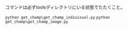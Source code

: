 コマンドは必ずtoolsディレクトリにいる状態でたたくこと。

```python get_champ\get_champ_indivisual.py```
```python get_champ\get_champ_image.py```